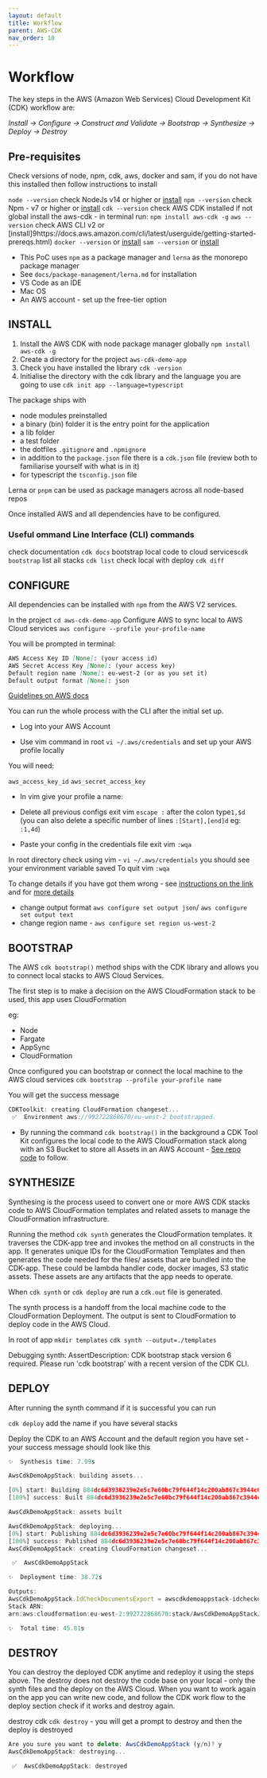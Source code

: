 ```yaml
---
layout: default
title: Workflow
parent: AWS-CDK
nav_order: 10
---
```


# Workflow

The key steps in the AWS (Amazon Web Services) Cloud Development Kit (CDK) workflow are:

 _Install -> Configure -> Construct and Validate -> Bootstrap -> Synthesize -> Deploy -> Destroy_

## Pre-requisites

Check versions of node, npm, cdk, aws, docker and sam, if you do not have this installed then follow instructions to install

`node --version` check NodeJs v14 or higher or [install](https://nodejs.org/en/download/)
`npm --version` check Npm - v7 or higher or [install](https://www.npmjs.com/package/npm)
`cdk --version` check AWS CDK installed if not global install the aws-cdk - in terminal run: `npm install aws-cdk -g`
`aws --version` check AWS CLI v2 or [install]9https://docs.aws.amazon.com/cli/latest/userguide/getting-started-prereqs.html)
`docker --version` or [install](https://docs.docker.com/desktop/install/mac-install/)
`sam --version` or [install](https://aws.amazon.com/serverless/sam/)

- This PoC uses `npm` as a package manager and `lerna` as the monorepo package manager
- See `docs/package-management/lerna.md` for installation
- VS Code as an IDE
- Mac OS
- An AWS account - set up the free-tier option

## INSTALL

1. Install the AWS CDK with node package manager globally `npm install aws-cdk -g`
2. Create a directory for the project `aws-cdk-demo-app`
3. Check you have installed the library `cdk -version`
4. Initialise the directory with the cdk library and the language you are going to use `cdk init app --language=typescript`

The package ships with

- node modules preinstalled
- a binary (bin) folder it is the entry point for the application
- a lib folder
- a test folder
- the dotfiles `.gitignore` and `.npmignore`
- in addition to the `package.json` file there is a `cdk.json` file (review both to familiarise yourself with what is in it)
- for typescript the `tsconfig.json` file

Lerna  or `pnpm` can be used as package managers across all node-based repos

Once installed AWS and all dependencies have to be configured.

### Useful ommand Line Interface (CLI) commands

check documentation `cdk docs`
bootstrap local code to cloud services`cdk bootstrap`
list all stacks `cdk list`
check local with deploy `cdk diff`

## CONFIGURE

All dependencies can be installed with `npm` from the AWS V2 services.

In the project `cd aws-cdk-demo-app`
Configure AWS to sync local to AWS Cloud services `aws configure --profile your-profile-name`

You will be prompted in terminal:

```md
AWS Access Key ID [None]: (your access id)
AWS Secret Access Key [None]: (your access key)
Default region name [None]: eu-west-2 (or as you set it)
Default output format [None]: json
```

[Guidelines on AWS docs](https://docs.aws.amazon.com/cli/latest/userguide/cli-configure-quickstart.html)

You can run the whole process with the CLI after the initial set up.

- Log into your AWS Account

- Use vim command in root `vi ~/.aws/credentials` and set up your AWS profile locally

You will need:

`aws_access_key_id`
`aws_secret_access_key`

- In vim give your profile a name:

- Delete all previous configs exit vim `escape :` after the colon type`1,$d` (you can also delete a specific number of lines `:[Start],[end]d` eg: `:1,4d`)

- Paste your config in the credentials file exit vim `:wqa`

In root directory check using vim - `vi ~/.aws/credentials` you should see your environment variable saved
To quit vim `:wqa`

To change details if you have got them wrong - see [instructions on the link](https://docs.aws.amazon.com/cli/latest/userguide/cli-configure-files.html) and for [more details](https://docs.aws.amazon.com/cli/latest/reference/configure/set.html)

- change output format `aws configure set output json`/ `aws configure set output text`
- change region name - `aws configure set region us-west-2`

## BOOTSTRAP

The AWS `cdk bootstrap()` method ships with the CDK library and allows you to connect local stacks to AWS Cloud Services.

The first step is to make a decision on the AWS CloudFormation stack to be used, this app uses CloudFormation

eg:
- Node
- Fargate
- AppSync
- CloudFormation

Once configured you can bootstrap or connect the local machine to the AWS cloud services
`cdk bootstrap --profile your-profile name`

You will get the success message

```JavaScript
CDKToolkit: creating CloudFormation changeset...
 ✅  Environment aws://992722868670/eu-west-2 bootstrapped.
```

- By running the command `cdk bootstrap()` in the background a CDK Tool Kit configures the local code to the AWS CloudFormation stack along with an S3 Bucket to store all Assets in an AWS Account - [See repo code](https://github.com/SumiSastri/nextjs-aws-app/tree/main/packages/aws-cdk-demo-app) to follow.

## SYNTHESIZE

Synthesing is the process useed to convert one or more AWS CDK stacks code to AWS CloudFormation templates and related assets to manage the CloudFormation infrastructure.

Running the method `cdk synth` generates the CloudFormation templates. It traverses the CDK-app tree and invokes the method on all constructs in the app. It generates unique IDs for the CloudFormation Templates and then generates the code needed for the files/ assets that are bundled into the CDK-app. These could be lambda handler code, docker images, S3 static assets. These assets are any artifacts that the app needs to operate. 

When `cdk synth` or `cdk deploy` are run a `cdk.out` file is generated.

The synth process is a handoff from the local machine code to the CloudFormation Deployment. The output is sent to CloudFormation to deploy code in the AWS Cloud.

In root of app
`mkdir templates`
`cdk synth --output=./templates`

Debugging synth: AssertDescription: CDK bootstrap stack version 6 required. Please run 'cdk bootstrap' with a recent version of the CDK CLI.

## DEPLOY

After running the synth command if it is successful you can run

`cdk deploy` add the name if you have several stacks

Deploy the CDK to an AWS Account and the default region you have set - your success message should look like this

```JavaScript
✨  Synthesis time: 7.09s

AwsCdkDemoAppStack: building assets...

[0%] start: Building 884dc6d3936239e2e5c7e60bc79f644f14c200ab867c3944c09084043bd5df73:current_account-current_region
[100%] success: Built 884dc6d3936239e2e5c7e60bc79f644f14c200ab867c3944c09084043bd5df73:current_account-current_region

AwsCdkDemoAppStack: assets built

AwsCdkDemoAppStack: deploying...
[0%] start: Publishing 884dc6d3936239e2e5c7e60bc79f644f14c200ab867c3944c09084043bd5df73:current_account-current_region
[100%] success: Published 884dc6d3936239e2e5c7e60bc79f644f14c200ab867c3944c09084043bd5df73:current_account-current_region
AwsCdkDemoAppStack: creating CloudFormation changeset...

 ✅  AwsCdkDemoAppStack

✨  Deployment time: 38.72s

Outputs:
AwsCdkDemoAppStack.IdCheckDocumentsExport = awscdkdemoappstack-idcheckdocumentsa049e4fd-1uya8rsudy3ie
Stack ARN:
arn:aws:cloudformation:eu-west-2:992722868670:stack/AwsCdkDemoAppStack/9119f1a0-674e-11ed-9645-06a93b1d6e30

✨  Total time: 45.81s
```

## DESTROY

You can destroy the deployed CDK anytime and redeploy it using the steps above. The destroy does not destroy the code base on your local - only the synth files and the deploy on the AWS Cloud. When you want to work again on the app you can write new code, and follow the CDK work flow to the deploy section check if it works and destroy again.

destroy cdk `cdk destroy` - you will get a prompt to destroy and then the deploy is destroyed

```JavaScript
Are you sure you want to delete: AwsCdkDemoAppStack (y/n)? y
AwsCdkDemoAppStack: destroying...

 ✅  AwsCdkDemoAppStack: destroyed
```
